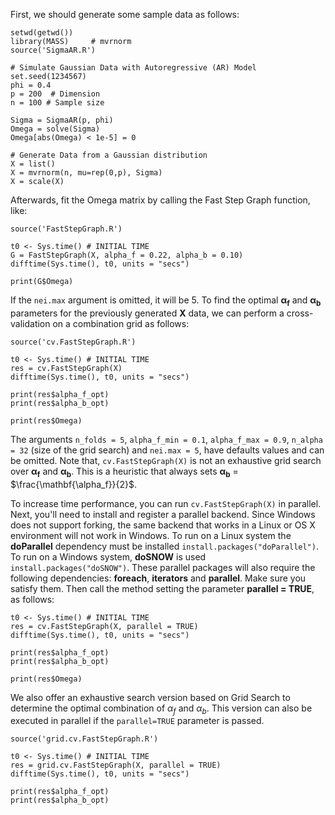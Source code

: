 First, we should generate some sample data as follows:

```{r}
setwd(getwd())
library(MASS)     # mvrnorm
source('SigmaAR.R')

# Simulate Gaussian Data with Autoregressive (AR) Model
set.seed(1234567)
phi = 0.4 
p = 200  # Dimension
n = 100 # Sample size

Sigma = SigmaAR(p, phi)
Omega = solve(Sigma)  
Omega[abs(Omega) < 1e-5] = 0  

# Generate Data from a Gaussian distribution 
X = list()
X = mvrnorm(n, mu=rep(0,p), Sigma)
X = scale(X)
```

Afterwards, fit the Omega matrix by calling the Fast Step Graph function, like:

```{r}
source('FastStepGraph.R')

t0 <- Sys.time() # INITIAL TIME
G = FastStepGraph(X, alpha_f = 0.22, alpha_b = 0.10)
difftime(Sys.time(), t0, units = "secs")

print(G$Omega)
```
If the `nei.max` argument is omitted, it will be 5. To find the optimal $\mathbf{\alpha_f}$ and $\mathbf{\alpha_b}$ parameters for the previously generated **X** data, we can perform a cross-validation on a combination grid as follows:

```{r}
source('cv.FastStepGraph.R')

t0 <- Sys.time() # INITIAL TIME
res = cv.FastStepGraph(X)
difftime(Sys.time(), t0, units = "secs")

print(res$alpha_f_opt)
print(res$alpha_b_opt)

print(res$Omega)
```
The arguments `n_folds = 5`, `alpha_f_min = 0.1`, `alpha_f_max = 0.9`, `n_alpha = 32` (size of the grid search) and `nei.max = 5`, have defaults values and can be omitted. Note that, `cv.FastStepGraph(X)` is not an exhaustive grid search over $\mathbf{\alpha_f}$ and $\mathbf{\alpha_b}$. This is a heuristic that always sets $\mathbf{\alpha_b}$ = $\frac{\mathbf{\alpha_f}}{2}$.

To increase time performance, you can run `cv.FastStepGraph(X)` in parallel. Next, you'll need to install and register a parallel backend. Since Windows does not support forking, the same backend that works in a Linux or OS X environment will not work in Windows. To run on a Linux system the **doParallel** dependency must be installed `install.packages("doParallel")`. To run on a Windows system, **doSNOW** is used `install.packages("doSNOW")`. These parallel packages will also require the following dependencies: **foreach**, **iterators** and **parallel**. Make sure you satisfy them. Then call the method setting the parameter **parallel = TRUE**, as follows:

```{r}
t0 <- Sys.time() # INITIAL TIME
res = cv.FastStepGraph(X, parallel = TRUE)
difftime(Sys.time(), t0, units = "secs")

print(res$alpha_f_opt)
print(res$alpha_b_opt)

print(res$Omega)
```

We also offer an exhaustive search version based on Grid Search to determine the optimal combination of $\alpha_f$ and $\alpha_b$. This version can also be executed in parallel if the `parallel=TRUE` parameter is passed.

```{r}
source('grid.cv.FastStepGraph.R')

t0 <- Sys.time() # INITIAL TIME
res = grid.cv.FastStepGraph(X, parallel = TRUE)
difftime(Sys.time(), t0, units = "secs")

print(res$alpha_f_opt)
print(res$alpha_b_opt)
```
